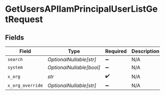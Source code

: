 # GetUsersAPIIamPrincipalUserListGetRequest


## Fields

| Field                    | Type                     | Required                 | Description              |
| ------------------------ | ------------------------ | ------------------------ | ------------------------ |
| `search`                 | *OptionalNullable[str]*  | :heavy_minus_sign:       | N/A                      |
| `system`                 | *OptionalNullable[bool]* | :heavy_minus_sign:       | N/A                      |
| `x_org`                  | *str*                    | :heavy_check_mark:       | N/A                      |
| `x_org_override`         | *OptionalNullable[str]*  | :heavy_minus_sign:       | N/A                      |